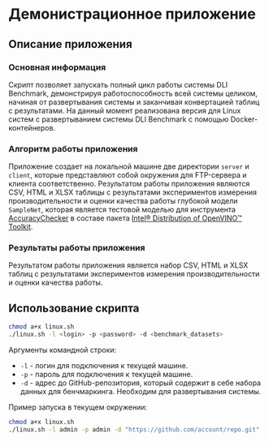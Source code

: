# Демонистрационное приложение

## Описание приложения

### Основная информация

Скрипт позволяет запускать полный цикл работы системы DLI Benchmark, демонстрируя работоспособность всей системы целиком,
начиная от развертывания системы и заканчивая конвертацией таблиц с результатами.
На данный момент реализована версия для Linux систем с развертыванием системы DLI Benchmark с помощью Docker-контейнеров.

### Алгоритм работы приложения

Приложение создает на локальной машине две директории `server` и `client`, которые представляют собой
окружения для FTP-сервера и клиента соответственно. Результатом работы приложения являются CSV, HTML и XLSX таблицы с
результатами экспериментов измерения производительности и оценки качества работы глубокой модели `SampleNet`,
которая является тестовой моделью для инструмента [AccuracyChecker][accuracy-checker]
в составе пакета [Intel® Distribution of OpenVINO™ Toolkit][openvino-toolkit].

### Результаты работы приложения

Результатом работы приложения является набор CSV, HTML и XLSX таблиц с результатами
экспериментов измерения производительности и оценки качества работы.

## Использование скрипта

```bash
chmod a+x linux.sh
./linux.sh -l <login> -p <password> -d <benchmark_datasets>
```

Аргументы командной строки:

- `-l` - логин для подключения к текущей машине.
- `-p` - пароль для подключения к текущей машине.
- `-d` - адрес до GitHub-репозитория, который содержит в себе набора данных для бенчмаркинга.
  Необходим для развертывания системы.

Пример запуска в текущем окружении:

```bash
chmod a+x linux.sh
./linux.sh -l admin -p admin -d "https://github.com/account/repo.git"
```


<!-- LINKS -->
[openvino-toolkit]: https://software.intel.com/en-us/openvino-toolkit
[accuracy-checker]: https://docs.openvino.ai/latest/omz_tools_accuracy_checker.html
